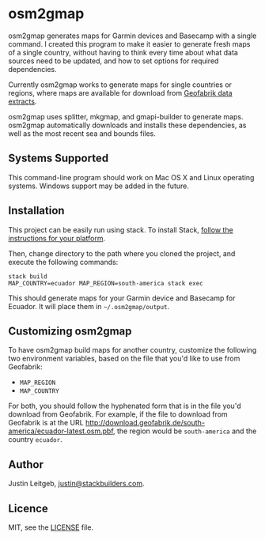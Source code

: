 # osm2gmap

osm2gmap generates maps for Garmin devices and Basecamp with a single
command. I created this program to make it easier to generate fresh
maps of a single country, without having to think every time about
what data sources need to be updated, and how to set options for
required dependencies.

Currently osm2gmap works to generate maps for single countries or
regions, where maps are available for download from [Geofabrik data
extracts](http://download.geofabrik.de/).

osm2gmap uses splitter, mkgmap, and gmapi-builder to generate
maps. osm2gmap automatically downloads and installs these
dependencies, as well as the most recent sea and bounds files.

## Systems Supported

This command-line program should work on Mac OS X and Linux operating
systems. Windows support may be added in the future.

## Installation

This project can be easily run using stack. To install Stack,
[follow the instructions for your platform](http://docs.haskellstack.org/en/stable/README.html#how-to-install).

Then, change directory to the path where you cloned the project, and
execute the following commands:

```
stack build
MAP_COUNTRY=ecuador MAP_REGION=south-america stack exec
```

This should generate maps for your Garmin device and Basecamp for
Ecuador. It will place them in `~/.osm2gmap/output`.

## Customizing osm2gmap

To have osm2gmap build maps for another country, customize the
following two environment variables, based on the file that you'd like
to use from Geofabrik:

* `MAP_REGION`
* `MAP_COUNTRY`

For both, you should follow the hyphenated form that is in the file
you'd download from Geofabrik. For example, if the file to download
from Geofabrik is at the URL
http://download.geofabrik.de/south-america/ecuador-latest.osm.pbf, the
region would be `south-america` and the country `ecuador`.

## Author

Justin Leitgeb, <justin@stackbuilders.com>.

## Licence

MIT, see the [LICENSE](LICENSE) file.
